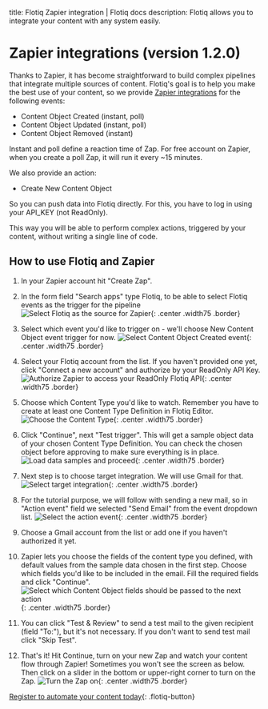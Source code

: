 title: Flotiq Zapier integration | Flotiq docs
description: Flotiq allows you to integrate your content with any system easily.

# Zapier integrations (version 1.2.0)

Thanks to Zapier, it has become straightforward to build complex pipelines that integrate multiple sources of content. Flotiq's goal is to help you make the best use of your content, so we provide [Zapier integrations](https://zapier.com/apps/flotiq/integrations) 
for the following events:

* Content Object Created (instant, poll)
* Content Object Updated (instant, poll)
* Content Object Removed (instant)

Instant and poll define a reaction time of Zap. For free account on Zapier, when you create a poll Zap, it will run it every ~15 minutes.

We also provide an action:

* Create New Content Object

So you can push data into Flotiq directly. For this, you have to log in using your API_KEY (not ReadOnly).

This way you will be able to perform complex actions, triggered by your content,
without writing a single line of code.

## How to use Flotiq and Zapier

1. In your Zapier account hit "Create Zap".
2. In the form field "Search apps" type Flotiq, to be able to select Flotiq events as the trigger for the pipeline
    ![Select Flotiq as the source for Zapier](images/zapier/zapier-1.png){: .center .width75 .border}

3. Select which event you'd like to trigger on - we'll choose New Content Object event trigger for now.
    ![Select Content Object Created event](images/zapier/zapier-2.png){: .center .width75 .border}

4. Select your Flotiq account from the list. If you haven't provided one yet, click "Connect a new account" and authorize by your ReadOnly API Key.
    ![Authorize Zapier to access your ReadOnly Flotiq API](images/zapier/zapier-3.png){: .center .width75 .border}

5. Choose which Content Type you'd like to watch. Remember you have to create at least one Content Type Definition in Flotiq Editor.
    ![Choose the Content Type](images/zapier/zapier-4.png){: .center .width75 .border}

6. Click "Continue", next "Test trigger". This will get a sample object data of your chosen Content Type Definition. You can check the chosen object before approving to make sure everything is in place.
    ![Load data samples and proceed](images/zapier/zapier-5.png){: .center .width75 .border}

7. Next step is to choose target integration. We will use Gmail for that.
    ![Select target integration](images/zapier/zapier-6.png){: .center .width75 .border}

8. For the tutorial purpose, we will follow with sending a new mail, so in "Action event" field we selected "Send Email" from the event dropdown list.
    ![Select the action event](images/zapier/zapier-7.png){: .center .width75 .border}

9. Choose a Gmail account from the list or add one if you haven't authorized it yet.

10. Zapier lets you choose the fields of the content type you defined, with default values from the sample data chosen in the first step. Choose which fields you'd like to be included in the email. Fill the required fields and click "Continue".
    ![Select which Content Object fields should be passed to the next action](images/zapier/zapier-8.png){: .center .width75 .border}

11. You can click "Test & Review" to send a test mail to the given recipient (field "To:"), but it's not necessary. If you don't want to send test mail click "Skip Test".

12. That's it! Hit Continue, turn on your new Zap and watch your content flow through Zapier! Sometimes you won't see the screen as below. Then click on a slider in the bottom or upper-right corner to turn on the Zap.
    ![Turn the Zap on](images/zapier/zapier-9.png){: .center .width75 .border}

    
[Register to automate your content today](https://editor.flotiq.com/register.html){: .flotiq-button}

